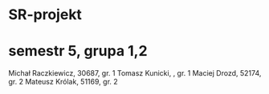 # SR-projekt
# semestr 5, grupa 1,2
Michał Raczkiewicz, 30687, gr. 1
Tomasz Kunicki, , gr. 1
Maciej Drozd, 52174, gr. 2
Mateusz Królak, 51169, gr. 2
